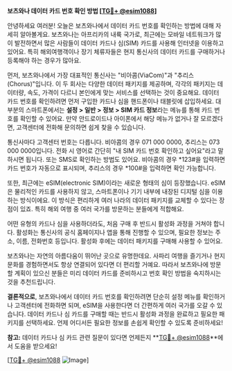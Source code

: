 **보츠와나 데이터 카드 번호 확인 방법 [[TG💪+ @esim1088](https://t.me/s/esim1088)]**

안녕하세요 여러분! 오늘은 보츠와나에서 데이터 카드 번호를 확인하는 방법에 대해 자세히 알아볼게요. 보츠와나는 아프리카의 내륙 국가로, 최근에는 모바일 네트워크가 많이 발전하면서 많은 사람들이 데이터 카드나 심(SIM) 카드를 사용해 인터넷을 이용하고 있어요. 특히 해외여행객이나 장기 체류자들은 현지 통신사의 데이터 카드를 구매하거나 등록해야 하는 경우가 많아요.

먼저, 보츠와나에서 가장 대표적인 통신사는 "비아콤(ViaCom)"과 "추리스(Chorus)"입니다. 이 두 회사는 다양한 데이터 패키지를 제공하며, 각각의 패키지는 데이터량, 속도, 가격이 다르니 본인에게 맞는 서비스를 선택하는 것이 중요해요. 데이터 카드 번호를 확인하려면 먼저 구입한 카드나 심을 핸드폰이나 태블릿에 삽입하세요. 대부분의 스마트폰에서는 **설정 > 일반 > 정보 > SIM 카드 정보**라는 메뉴를 통해 카드 번호를 확인할 수 있어요. 만약 안드로이드나 아이폰에서 해당 메뉴가 없거나 잘 모르겠다면, 고객센터에 전화해 문의하면 쉽게 찾을 수 있습니다.

통신사마다 고객센터 번호는 다릅니다. 비아콤의 경우 071 000 0000, 추리스는 073 000 0000입니다. 전화 시 영어로 간단히 "내 SIM 카드 번호 확인하고 싶어요"라고 말하시면 됩니다. 또는 SMS로 확인하는 방법도 있어요. 비아콤의 경우 *123#을 입력하면 카드 번호가 자동으로 표시되며, 추리스의 경우 *100#을 입력하면 확인 가능합니다.

또한, 최근에는 eSIM(electronic SIM)이라는 새로운 형태의 심이 등장했습니다. eSIM은 물리적인 카드를 사용하지 않고, 스마트폰이나 기기 내부에 내장된 디지털 심을 이용하는 방식이에요. 이 방식은 편리하게 여러 나라의 데이터 패키지를 교체할 수 있다는 장점이 있죠. 특히 해외 여행 중 여러 국가를 방문하는 분들에게 적합해요.

어떤 유형의 카드나 심을 사용하더라도, 처음 구매 후 반드시 활성화 과정을 거쳐야 합니다. 활성화는 통신사의 공식 홈페이지나 앱을 통해 진행할 수 있으며, 필요한 정보는 주소, 이름, 전화번호 등입니다. 활성화 후에는 데이터 패키지를 구매해 사용할 수 있어요.

보츠와나는 자연의 아름다움이 뛰어난 곳으로 유명한데요. 사파리 여행을 즐기거나 현지 문화를 경험하면서도 항상 연결되어 있다면 더 편리할 거예요. 따라서 보츠와나에 방문할 계획이 있으신 분들은 미리 데이터 카드를 준비하시고 번호 확인 방법을 숙지하시는 것을 추천드립니다.

**결론적으로**, 보츠와나에서 데이터 카드 번호를 확인하려면 단순히 설정 메뉴를 확인하거나 고객센터에 전화하면 되며, eSIM을 사용한다면 더 간편하게 여러 국가를 오갈 수 있습니다. 데이터 카드나 심 카드를 구매할 때는 반드시 활성화 과정을 완료하고 필요한 패키지를 선택하세요. 언제 어디서든 필요한 정보를 손쉽게 확인할 수 있도록 준비하세요!

**참고:** 데이터 카드나 심 카드 관련 질문이 있다면 언제든지 **[TG💪+ @esim1088](https://t.me/s/esim1088)**에서 도움을 받으세요!

[[TG💪+ @esim1088](https://t.me/s/esim1088) ![Image](https://i.postimg.cc/Y0z9fWf4/image.png)]